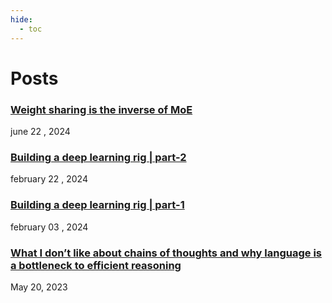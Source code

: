 ```yaml
---
hide:
  - toc
---
```

# Posts

### [Weight sharing is the inverse of MoE](blogs/moe_is_the_inverse_of_weight_sharing/blog.md)
june 22 , 2024

### [Building a deep learning rig | part-2](blogs/rig/part_2.md)
february 22 , 2024


### [Building a deep learning rig | part-1](blogs/rig/part_1.md)
february 03 , 2024


### [What I don’t like about chains of thoughts and why language is a bottleneck to efficient reasoning](blogs/cot/blog.md)
May 20, 2023

